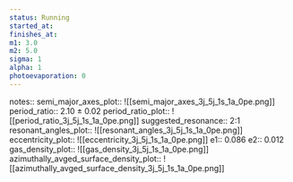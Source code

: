 ```yaml
---
status: Running
started_at:
finishes_at:
m1: 3.0
m2: 5.0
sigma: 1
alpha: 1
photoevaporation: 0
---
```


notes::
semi_major_axes_plot:: ![[semi_major_axes_3j_5j_1s_1a_0pe.png]]
period_ratio:: 2.10 ± 0.02
period_ratio_plot:: ![[period_ratio_3j_5j_1s_1a_0pe.png]]
suggested_resonance:: 2:1
resonant_angles_plot:: ![[resonant_angles_3j_5j_1s_1a_0pe.png]]
eccentricity_plot:: ![[eccentricity_3j_5j_1s_1a_0pe.png]]
e1:: 0.086
e2:: 0.012
gas_density_plot:: ![[gas_density_3j_5j_1s_1a_0pe.png]]
azimuthally_avged_surface_density_plot:: ![[azimuthally_avged_surface_density_3j_5j_1s_1a_0pe.png]]
